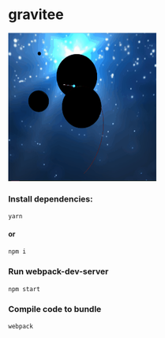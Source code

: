 # gravitee

<img src="https://github.com/mterczynski/gravitee/blob/master/assets/preview.gif" width="300" height="300">

<h3>Install dependencies:</h3>

    yarn
    
<h4>or</h4>

    npm i
    
    
<h3>Run webpack-dev-server</h3>

    npm start
    
<h3>Compile code to bundle</h3>

    webpack
